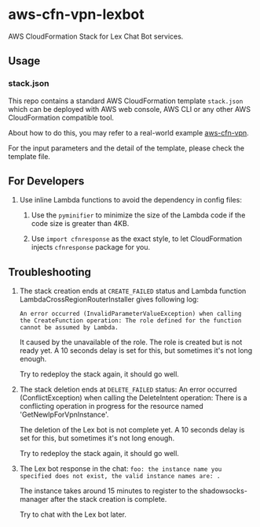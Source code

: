 # aws-cfn-vpn-lexbot

AWS CloudFormation Stack for Lex Chat Bot services.

## Usage

### stack.json

This repo contains a standard AWS CloudFormation template `stack.json`
which can be deployed with AWS web console, AWS CLI or any other AWS
CloudFormation compatible tool.

About how to do this, you may refer to a real-world example
[aws-cfn-vpn](https://github.com/alexzhangs/aws-cfn-vpn).

For the input parameters and the detail of the template, please check the template
file.

## For Developers

1. Use inline Lambda functions to avoid the dependency in config files:

    1. Use the `pyminifier` to minimize the size of the Lambda code if
    the code size is greater than 4KB.

    1. Use `import cfnresponse` as the exact style, to let
    CloudFormation injects `cfnresponse` package for you.

## Troubleshooting

1. The stack creation ends at `CREATE_FAILED` status and Lambda
function LambdaCrossRegionRouterInstaller gives following log:

    ```
    An error occurred (InvalidParameterValueException) when calling
    the CreateFunction operation: The role defined for the function
    cannot be assumed by Lambda.
    ```

    It caused by the unavailable of the role. The role is created but
    is not ready yet. A 10 seconds delay is set for this, but
    sometimes it's not long enough.

    Try to redeploy the stack again, it should go well.
   
1. The stack deletion ends at `DELETE_FAILED` status:  An error
occurred (ConflictException) when calling the DeleteIntent operation:
There is a conflicting operation in progress for the resource named
'GetNewIpForVpnInstance'.
   
    The deletion of the Lex bot is not complete yet. A 10 seconds
    delay is set for this, but sometimes it's not long enough.

    Try to redeploy the stack again, it should go well.
   
1. The Lex bot response in the chat: `foo: the instance name you
   specified does not exist, the valid instance names are: .`

    The instance takes around 15 minutes to register to the
    shadowsocks-manager after the stack creation is complete.

    Try to chat with the Lex bot later.
